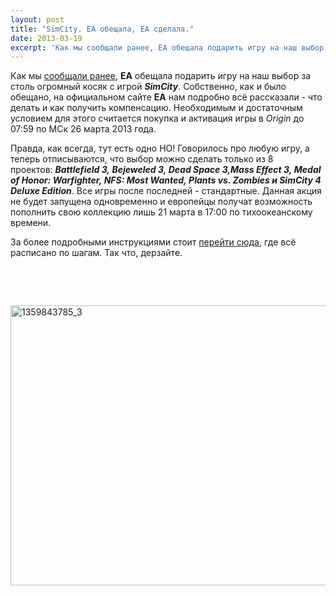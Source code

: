 ```yaml
---
layout: post
title: "SimCity. EA обещала, EA сделала."
date: 2013-03-19
excerpt: 'Как мы сообщали ранее, EA обещала подарить игру на наш выбор за столь огромный косяк с игрой SimCity. Собственно, как и было обещано, на официальном сайте EA нам подробно всё рассказали...'
---
```


Как мы <a href="http://gamersoul.ru/simcity-ili-pochemu-electronic-arts-podarit-nam-igru.html">сообщали ранее</a>, <strong>EA</strong> обещала подарить игру на наш выбор за столь огромный косяк с игрой <em><strong>SimCity</strong></em>. Собственно, как и было обещано, на официальном сайте <strong>EA</strong> нам подробно всё рассказали - что делать и как получить компенсацию. Необходимым и достаточным условием для этого считается покупка и активация игры в <em>Origin</em> до 07:59 по МСк 26 марта 2013 года.

Правда, как всегда, тут есть одно НО! Говорилось про любую игру, а теперь отписываются, что выбор можно сделать только из 8 проектов: <strong><em>Battlefield 3, Bejeweled 3, Dead Space 3,Mass Effect 3, Medal of Honor: Warfighter, NFS: Most Wanted, Plants vs. Zombies и SimCity 4 Deluxe Edition</em></strong>. Все игры после последней - стандартные. Данная акция не будет запущена одновременно и европейцы получат возможность пополнить свою коллекцию лишь 21 марта в 17:00 по тихоокеанскому времени.

За более подробными инструкциями стоит <a href="https://help.ea.com/ru/article/simcity-something-extra">перейти сюда</a>, где всё расписано по шагам. Так что, дерзайте.

&nbsp;

&nbsp;

<a href="http://gamersoul.ru/wp-content/uploads/2013/03/1359843785_3.jpg"><img class="size-full wp-image-1650 aligncenter" alt="1359843785_3" src="http://gamersoul.ru/wp-content/uploads/2013/03/1359843785_3.jpg" width="640" height="448" /></a>